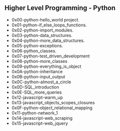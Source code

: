 ## Higher Level Programming - Python

- 0x00-python-hello_world project.
- 0x01-python-if_else_loops_functions.
- 0x02-python-import_modules.
- 0x03-python-data_structures.
- 0x04-python-more_data_structures.
- 0x05-python-exceptions.
- 0x06-python_classes.
- 0x07-python-test_driven_development
- 0x08-python-more_classes
- 0x09-python-everything_is_object
- 0x0A-python-inheritance
- 0x0B-python-input_output
- 0x0C-python-almost_a_circle
- 0x0D-SQL_introduction
- 0x0E-SQL_more_queries
- 0x12-javascript-warm_up
- 0x13-javascript_objects_scopes_closures
- 0x0F-python-object_relational_mapping
- 0x11-python-network_1
- 0x14-javascript-web_scraping
- 0x15-javascript-web_jquery
